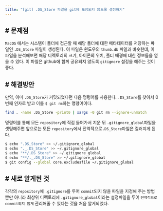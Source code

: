 ```yaml
---
title: "[git] .DS_Store 파일을 git에 포함되지 않도록 설정하기"
---
```

## # 문제점

`MacOS` 에서는 시스템이 폴더에 접근할 때 해당 폴더에 대한 메타데이터를 저장하는 파일인  `.DS_Store` 파일이 생성된다. 이 파일은 윈도우의 `thumb.db` 파일과 비슷한데, 이 파일을 분석해보면 해당 디렉토리의 크기, 아이콘의 위치, 폴더 배경에 대한 정보들을 얻을 수 있다. 이 파일은 github에 함께 공유되지 않도록 `gitignore` 설정을 해주는 것이 좋다.



## # 해결방안

만약, 이미 `.DS_Store`가 커밋되었다면 다음 명령어를 사용한다. `.DS_Store`를 찾아서 0번째 인자로 받고 이를 `$ git rm`하는 명령어이다.

```bash
find . -name .DS_Store -print0 | xargs -0 git rm --ignore-unmatch
```

명령어를 통해 모든 `repository`에 직접 들어가서 지운 뒤 `.gitignore_global`파일을 셋팅해주면 앞으로는 모든 `repository`에서 전역적으로`.DS_Store`파일은 걸러지게 된다. 

```bash
$ echo ".DS_Store" >> ~/.gitignore_global
$ echo "._.DS_Store" >> ~/.gitignore_global
$ echo "**/.DS_Store" >> ~/.gitignore_global
$ echo "**/._.DS_Store" >> ~/.gitignore_global
$ git config --global core.excludesfile ~/.gitignore_global
```



## # 새로 알게된 것

각각의 `repository`에 `.gitignore`를 두어 `commit`되지 않을 파일을 지정해 주는 방법 뿐만 아니라 최상위 디렉토리에 `.gitignore_global`이라는 설정파일을 두어 `전역적으로 commit되지 않게` 관리해줄 수 있다는 것을 처음 알게되었다.

